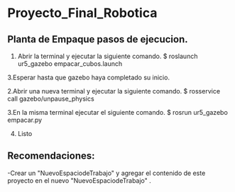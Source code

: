 # Proyecto_Final_Robotica
## Planta de Empaque pasos de ejecucion.
1. Abrir la terminal y ejecutar la siguiente comando.
$ roslaunch ur5_gazebo empacar_cubos.launch

3.Esperar hasta que gazebo haya completado su inicio.

2.Abrir una nueva terminal y ejecutar la siguiente comando.
$ rosservice call gazebo/unpause_physics

3.En la misma terminal ejecutar el siguiente comando.
$ rosrun ur5_gazebo empacar.py

4. Listo

## Recomendaciones:
-Crear un "NuevoEspaciodeTrabajo" y agregar el contenido de este proyecto en el nuevo "NuevoEspaciodeTrabajo" .


